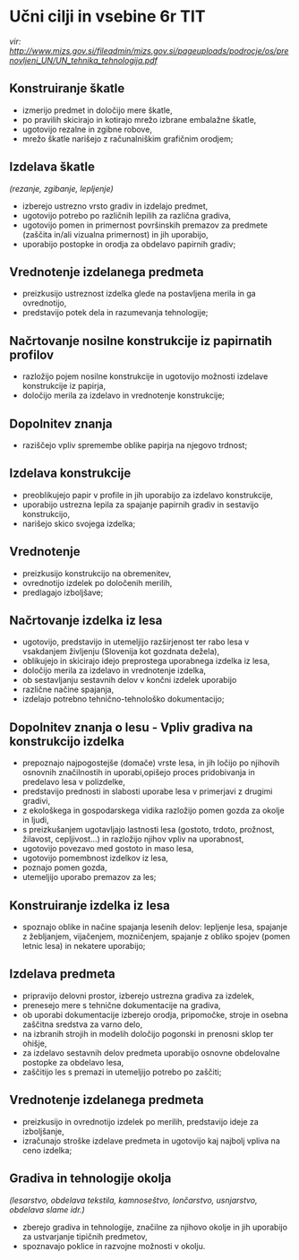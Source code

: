 # Učni cilji in vsebine 6r TIT #
_vir: http://www.mizs.gov.si/fileadmin/mizs.gov.si/pageuploads/podrocje/os/prenovljeni_UN/UN_tehnika_tehnologija.pdf_

## Konstruiranje škatle ##
* izmerijo predmet in določijo mere škatle,
* po pravilih skicirajo in kotirajo mrežo izbrane embalažne škatle,
* ugotovijo rezalne in zgibne robove,
* mrežo škatle narišejo z računalniškim grafičnim orodjem;
## Izdelava škatle ##
_(rezanje, zgibanje, lepljenje)_
* izberejo ustrezno vrsto gradiv in izdelajo predmet,
* ugotovijo potrebo po različnih lepilih za različna gradiva,
* ugotovijo pomen in primernost površinskih premazov za predmete (zaščita in/ali vizualna primernost) in jih uporabijo,
* uporabijo postopke in orodja za obdelavo papirnih gradiv;
## Vrednotenje izdelanega predmeta ##
* preizkusijo ustreznost izdelka glede na postavljena merila in ga ovrednotijo,
* predstavijo potek dela in razumevanja tehnologije;
## Načrtovanje nosilne konstrukcije iz papirnatih profilov ##
* razložijo pojem nosilne konstrukcije in ugotovijo možnosti izdelave konstrukcije iz papirja, 
* določijo merila za izdelavo in vrednotenje konstrukcije;

## Dopolnitev znanja ##
* raziščejo vpliv spremembe oblike papirja na njegovo trdnost;
## Izdelava konstrukcije ##
* preoblikujejo papir v profile in jih uporabijo za izdelavo konstrukcije, 
* uporabijo ustrezna lepila za spajanje papirnih gradiv in sestavijo konstrukcijo,
* narišejo skico svojega izdelka;
## Vrednotenje ##
* preizkusijo konstrukcijo na obremenitev,
* ovrednotijo izdelek po določenih merilih,
* predlagajo izboljšave;
## Načrtovanje izdelka iz lesa ##
* ugotovijo, predstavijo in utemeljijo razširjenost ter rabo lesa v vsakdanjem življenju (Slovenija kot gozdnata dežela),
* oblikujejo in skicirajo idejo preprostega uporabnega izdelka iz lesa,
* določijo merila za izdelavo in vrednotenje izdelka,
* ob sestavljanju sestavnih delov v končni izdelek uporabijo 
* različne načine spajanja,
* izdelajo potrebno tehnično-tehnološko dokumentacijo;
## Dopolnitev znanja o lesu - Vpliv gradiva na konstrukcijo izdelka ##
* prepoznajo najpogostejše (domače) vrste lesa, in jih ločijo po njihovih osnovnih značilnostih in uporabi,opišejo proces pridobivanja in predelavo lesa v polizdelke,
* predstavijo prednosti in slabosti uporabe lesa v primerjavi z drugimi gradivi, 
* z ekološkega in gospodarskega vidika razložijo pomen gozda za okolje in ljudi,
* s preizkušanjem ugotavljajo lastnosti lesa (gostoto, trdoto, prožnost, žilavost, cepljivost...) in razložijo njihov vpliv na uporabnost,
* ugotovijo povezavo med gostoto in maso lesa,
* ugotovijo pomembnost izdelkov iz lesa,
* poznajo pomen gozda,
* utemeljijo uporabo premazov za les;
## Konstruiranje izdelka iz lesa ##
* spoznajo oblike in načine spajanja lesenih delov: lepljenje lesa, spajanje z žebljanjem, vijačenjem, mozničenjem, spajanje z obliko spojev (pomen letnic lesa) in nekatere uporabijo;
## Izdelava predmeta ##
* pripravijo delovni prostor, izberejo ustrezna gradiva za izdelek,
* prenesejo mere s tehnične dokumentacije na gradiva,
* ob uporabi dokumentacije izberejo orodja, pripomočke, stroje in osebna zaščitna sredstva za varno delo,
* na izbranih strojih in modelih določijo pogonski in prenosni sklop ter ohišje,
* za izdelavo sestavnih delov predmeta uporabijo osnovne obdelovalne postopke za obdelavo lesa,
* zaščitijo les s premazi in utemeljijo potrebo po zaščiti;
## Vrednotenje izdelanega predmeta ##
* preizkusijo in ovrednotijo izdelek po merilih, predstavijo ideje za izboljšanje,
* izračunajo stroške izdelave predmeta in ugotovijo kaj najbolj vpliva na ceno izdelka;
## Gradiva in tehnologije okolja ##
_(lesarstvo, obdelava tekstila, kamnoseštvo, lončarstvo, usnjarstvo, obdelava slame idr.)_
* zberejo gradiva in tehnologije, značilne za njihovo okolje in jih uporabijo za ustvarjanje tipičnih predmetov,
* spoznavajo poklice in razvojne možnosti v okolju.

